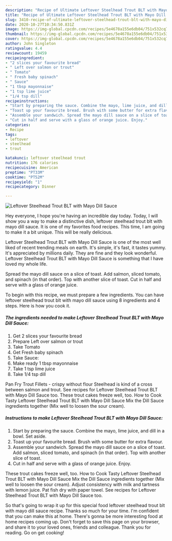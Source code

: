 ```yaml
---
description: "Recipe of Ultimate Leftover Steelhead Trout BLT with Mayo Dill Sauce"
title: "Recipe of Ultimate Leftover Steelhead Trout BLT with Mayo Dill Sauce"
slug: 3410-recipe-of-ultimate-leftover-steelhead-trout-blt-with-mayo-dill-sauce
date: 2020-10-27T10:34:50.831Z
image: https://img-global.cpcdn.com/recipes/5e4678a155e6db04/751x532cq70/leftover-steelhead-trout-blt-with-mayo-dill-sauce-recipe-main-photo.jpg
thumbnail: https://img-global.cpcdn.com/recipes/5e4678a155e6db04/751x532cq70/leftover-steelhead-trout-blt-with-mayo-dill-sauce-recipe-main-photo.jpg
cover: https://img-global.cpcdn.com/recipes/5e4678a155e6db04/751x532cq70/leftover-steelhead-trout-blt-with-mayo-dill-sauce-recipe-main-photo.jpg
author: John Singleton
ratingvalue: 4.4
reviewcount: 19459
recipeingredient:
- "2 slices your favourite bread"
- " Left over salmon or trout"
- " Tomato"
- " Fresh baby spinach"
- " Sauce"
- "1 tbsp mayonnaise"
- "1 tsp lime juice"
- "1/4 tsp dill"
recipeinstructions:
- "Start by preparing the sauce. Combine the mayo, lime juice, and dill in a bowl. Set aside."
- "Toast up your favourite bread. Brush with some butter for extra flavour."
- "Assemble your sandwich. Spread the mayo dill sauce on a slice of toast. Add salmon, sliced tomato, and spinach (in that order). Top with another slice of toast."
- "Cut in half and serve with a glass of orange juice. Enjoy."
categories:
- Recipe
tags:
- leftover
- steelhead
- trout

katakunci: leftover steelhead trout 
nutrition: 176 calories
recipecuisine: American
preptime: "PT33M"
cooktime: "PT52M"
recipeyield: "1"
recipecategory: Dinner

---
```



![Leftover Steelhead Trout BLT with Mayo Dill Sauce](https://img-global.cpcdn.com/recipes/5e4678a155e6db04/751x532cq70/leftover-steelhead-trout-blt-with-mayo-dill-sauce-recipe-main-photo.jpg)

Hey everyone, I hope you're having an incredible day today. Today, I will show you a way to make a distinctive dish, leftover steelhead trout blt with mayo dill sauce. It is one of my favorites food recipes. This time, I am going to make it a bit unique. This will be really delicious.

Leftover Steelhead Trout BLT with Mayo Dill Sauce is one of the most well liked of recent trending meals on earth. It's simple, it's fast, it tastes yummy. It's appreciated by millions daily. They are fine and they look wonderful. Leftover Steelhead Trout BLT with Mayo Dill Sauce is something that I have loved my whole life.

Spread the mayo dill sauce on a slice of toast. Add salmon, sliced tomato, and spinach (in that order). Top with another slice of toast. Cut in half and serve with a glass of orange juice.


To begin with this recipe, we must prepare a few ingredients. You can have leftover steelhead trout blt with mayo dill sauce using 8 ingredients and 4 steps. Here is how you cook it.

<!--inarticleads1-->

##### The ingredients needed to make Leftover Steelhead Trout BLT with Mayo Dill Sauce:

1. Get 2 slices your favourite bread
1. Prepare  Left over salmon or trout
1. Take  Tomato
1. Get  Fresh baby spinach
1. Take  Sauce:
1. Make ready 1 tbsp mayonnaise
1. Take 1 tsp lime juice
1. Take 1/4 tsp dill


Pan Fry Trout Fillets - crispy without flour Steelhead is kind of a cross between salmon and trout. See recipes for Leftover Steelhead Trout BLT with Mayo Dill Sauce too. These trout cakes freeze well, too. How to Cook Tasty Leftover Steelhead Trout BLT with Mayo Dill Sauce Mix the Dill Sauce ingredients together (Mix well to loosen the sour cream). 

<!--inarticleads2-->

##### Instructions to make Leftover Steelhead Trout BLT with Mayo Dill Sauce:

1. Start by preparing the sauce. Combine the mayo, lime juice, and dill in a bowl. Set aside.
1. Toast up your favourite bread. Brush with some butter for extra flavour.
1. Assemble your sandwich. Spread the mayo dill sauce on a slice of toast. Add salmon, sliced tomato, and spinach (in that order). Top with another slice of toast.
1. Cut in half and serve with a glass of orange juice. Enjoy.


These trout cakes freeze well, too. How to Cook Tasty Leftover Steelhead Trout BLT with Mayo Dill Sauce Mix the Dill Sauce ingredients together (Mix well to loosen the sour cream). Adjust consistency with milk and tartness with lemon juice. Pat fish dry with paper towel. See recipes for Leftover Steelhead Trout BLT with Mayo Dill Sauce too. 

So that's going to wrap it up for this special food leftover steelhead trout blt with mayo dill sauce recipe. Thanks so much for your time. I'm confident that you can make this at home. There's gonna be more interesting food at home recipes coming up. Don't forget to save this page on your browser, and share it to your loved ones, friends and colleague. Thank you for reading. Go on get cooking!
